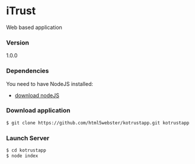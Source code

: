 # iTrust

Web based application

### Version
1.0.0

### Dependencies

You need to have NodeJS installed:
* [download nodeJS]

### Download application

```sh
$ git clone https://github.com/html5webster/kotrustapp.git kotrustapp
```

### Launch Server
```sh
$ cd kotrustapp
$ node index
```

 [download nodeJS]: <https://nodejs.org/en/>
